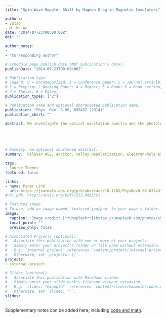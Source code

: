 ```yaml
---
title: "Spin-Wave Doppler Shift by Magnon Drag in Magnetic Insulators"

authors:
- yutao
- M. W. Wu
date: "2014-07-23T00:00:00Z"
doi: ""

author_notes:
- 
- "Corresponding author"

# Schedule page publish date (NOT publication's date).
publishDate: "2014-07-23T00:00:00Z"

# Publication type.
# Legend: 0 = Uncategorized; 1 = Conference paper; 2 = Journal article;
# 3 = Preprint / Working Paper; 4 = Report; 5 = Book; 6 = Book section;
# 7 = Thesis; 8 = Patent
publication_types: ["2"]

# Publication name and optional abbreviated publication name.
publication: "Phys. Rev. B 90, 035437 (2014)"
publication_short: ""

abstract: We investigate the optical excitation spectra and the photoluminescence depolarization dynamics in bilayer WS2. A different understanding of the optical excitation spectra in the recent photoluminescence experiment by Zhu et al. (arXiv:1403.6224) in bilayer WS2 is proposed. In the experiment, four excitations (1.68, 1.93, 1.99, and 2.37 eV) are observed and identified to be the indirect exciton for the Γ valley, trion, A exciton, and B exciton excitations, respectively, with the redshift for the A exciton energy measured to be 30∼50 meV when the sample synthesized from monolayer to bilayer. According to our study, by considering that there exist both the intralayer and charge-transfer excitons in the bilayer WS2, with interlayer hopping of the hole, there exists an excimer state composed by the superposition of the intralayer and charge-transfer exciton states. Accordingly, we show that the four optical excitations in the bilayer WS2 are the A charge-transfer exciton, A′ excimer, B′ excimer, and B intralayer exciton states, respectively, with the calculated resonance energies showing good agreement with the experiment. In our picture, the speculated indirect exciton, which involves a high-order phonon absorption/emission process, is not necessary. Furthermore, the binding energy for the excimer state is calculated to be 40 meV, providing reasonable explanation for the experimentally observed energy redshift of the A exciton. Based on the excimer states, we further derive the exchange interaction Hamiltonian. Then the photoluminescence depolarization dynamics due to the electron-hole exchange interaction is studied in the pump-probe setup by the kinetic spin Bloch equations. We find that there is always a residual photoluminescence polarization that is exactly half of the initial one, lasting for an infinitely long time, which is robust against the initial energy broadening and strength of the momentum scattering. This large steady-state photoluminescence polarization indicates that the photoluminescence relaxation time is extremely long in the steady-state photoluminescence experiment, and can be the cause of the anomalously large photoluminescence polarization, nearly 100%, observed in the experiment by Zhu et al. in the bilayer WS2. This steady state is shown to come from the unique form of the exchange interaction Hamiltonian, under which the density matrix evolves into the one which commutes with the exchange interaction Hamiltonian.





# Summary. An optional shortened abstract.
summary:  bilayer WS2, exciton, valley depolarization, electron-hole exchange interactions.

tags:
- Source Themes
featured: false

links:
- name: Paper Link
  url: https://journals.aps.org/prb/abstract/10.1103/PhysRevB.90.035437
#url_pdf: http://arxiv.org/pdf/1512.04133v1

# Featured image
# To use, add an image named `featured.jpg/png` to your page's folder. 
image:
  caption: 'Image credit: [**Unsplash**](https://unsplash.com/photos/s9CC2SKySJM)'
  focal_point: ""
  preview_only: false

# Associated Projects (optional).
#   Associate this publication with one or more of your projects.
#   Simply enter your project's folder or file name without extension.
#   E.g. `internal-project` references `content/project/internal-project/index.md`.
#   Otherwise, set `projects: []`.
projects:
- internal-project

# Slides (optional).
#   Associate this publication with Markdown slides.
#   Simply enter your slide deck's filename without extension.
#   E.g. `slides: "example"` references `content/slides/example/index.md`.
#   Otherwise, set `slides: ""`.
slides:
---
```


Supplementary notes can be added here, including [code and math](https://sourcethemes.com/academic/docs/writing-markdown-latex/).
